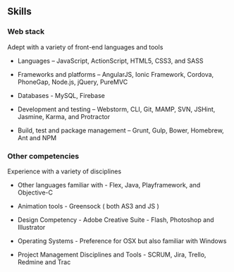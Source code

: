 ## Skills

### Web stack

Adept with a variety of front-end languages and tools

- Languages – JavaScript, ActionScript, HTML5, CSS3, and SASS

- Frameworks and platforms – AngularJS, Ionic Framework, Cordova, PhoneGap, Node.js, jQuery, PureMVC

- Databases - MySQL, Firebase

- Development and testing – Webstorm, CLI, Git, MAMP, SVN, JSHint, Jasmine, Karma, and Protractor

- Build, test and package management – Grunt, Gulp, Bower, Homebrew, Ant and NPM

### Other competencies

Experience with a variety of disciplines

- Other languages familiar with - Flex, Java, Playframework, and Objective-C

- Animation tools - Greensock ( both AS3 and JS )

- Design Competency - Adobe Creative Suite - Flash, Photoshop and Illustrator

- Operating Systems - Preference for OSX but also familiar with Windows

- Project Management Disciplines and Tools - SCRUM, Jira, Trello, Redmine and Trac



